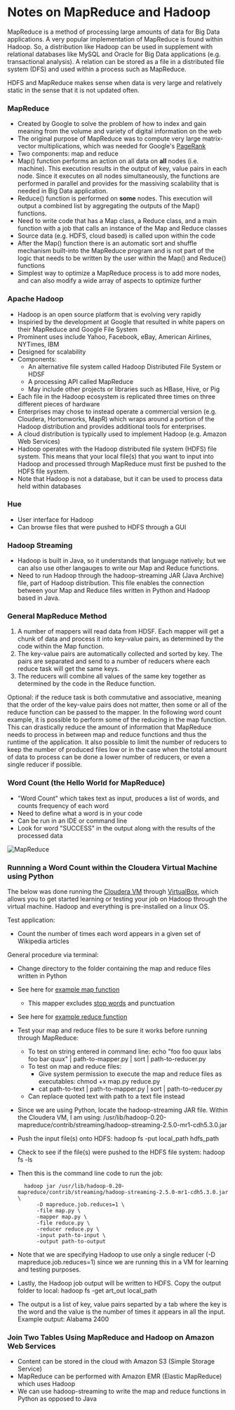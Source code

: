 # Notes on MapReduce and Hadoop

MapReduce is a method of processing large amounts of data for Big Data applications. A very popular implementation of MapReduce is found within Hadoop. So, a distribution like Hadoop can be used in supplement with relational databases like MySQL and Oracle for Big Data applications (e.g. transactional analysis). A relation can be stored as a file in a distributed file system (DFS) and used within a process such as MapReduce.

HDFS and MapReduce makes sense when data is very large and relatively static in the sense that it is not updated often.

### MapReduce
* Created by Google to solve the problem of how to index and gain meaning from the volume and variety of digital information on the web
* The original purpose of MapReduce was to compute very large matrix-vector multiplications, which was needed for Google's [PageRank](http://en.wikipedia.org/wiki/PageRank)
* Two components: map and reduce
* Map() function performs an action on all data on **all** nodes (i.e. machine). This execution results in the output of key, value pairs in each node. Since it executes on all nodes simultaneously, the functions are performed in parallel and provides for the massiving scalability that is needed in Big Data application.
* Reduce() function is performed on **some** nodes. This execution will output a combined list by aggregating the outputs of the Map() functions.
* Need to write code that has a Map class, a Reduce class, and a main function with a job that calls an instance of the Map and Reduce classes
* Source data (e.g. HDFS, cloud based) is called upon within the code
* After the Map() function there is an automatic sort and shuffle mechanism built-into the MapReduce program and is not part of the logic that needs to be written by the user within the Map() and Reduce() functions
* Simplest way to optimize a MapReduce process is to add more nodes, and can also modify a wide array of aspects to optimize further

### Apache Hadoop

* Hadoop is an open source platform that is evolving very rapidly
* Inspiried by the development at Google that resulted in white papers on their MapReduce and Google File System
* Prominent uses include Yahoo, Facebook, eBay, American Airlines, NYTimes, IBM
* Designed for scalability
* Components:
  * An alternative file system called Hadoop Distributed File System or HDSF
  * A processing API called MapReduce
  * May include other projects or libraries such as HBase, Hive, or Pig
* Each file in the Hadoop ecosystem is replicated three times on three different pieces of hardware
* Enterprises may chose to instead operate a commercial version (e.g. Cloudera, Hortonworks, MapR) which wraps around a portion of the Hadoop distribution and provides additional tools for enterprises.
* A cloud distribution is typically used to implement Hadoop (e.g. Amazon Web Services)
* Hadoop operates with the Hadoop distributed file system (HDFS) file system. This means that your local file(s) that you want to input into Hadoop and processed through MapReduce must first be pushed to the HDFS file system.
* Note that Hadoop is not a database, but it can be used to process data held within databases

### Hue
* User interface for Hadoop
* Can browse files that were pushed to HDFS through a GUI

### Hadoop Streaming
* Hadoop is built in Java, so it understands that language natively; but we can also use other langauges to write our Map and Reduce functions.
* Need to run Hadoop through the hadoop-streaming JAR (Java Archive) file, part of Hadoop distribution. This file enables the connection between your Map and Reduce files written in Python and Hadoop based in Java.

### General MapReduce Method

1. A number of mappers will read data from HDSF. Each mapper will get a chunk of data and process it into key-value pairs, as determined by the code within the Map function.
2. The key-value pairs are automatically collected and sorted by key. The pairs are separated and send to a number of reducers where each reduce task will get the same keys.
3. The reducers will combine all values of the same key together as determined by the code in the Reduce function.

Optional: if the reduce task is both commutative and associative, meaning that the order of the key-value pairs does not matter, then some or all of the reduce function can be passed to the mapper. In the following word count example, it is possible to perform some of the reducing in the map function. This can drastically reduce the amount of information that MapReduce needs to process in between map and reduce functions and thus the runtime of the application.
It also possible to limit the number of reducers to keep the number of produced files low or in the case when the total amount of data to process can be done a lower number of reducers, or even a single reducer if possible.

### Word Count (the Hello World for MapReduce)
* "Word Count" which takes text as input, produces a list of words, and counts frequency of each word
* Need to define what a word is in your code
* Can be run in an IDE or command line
* Look for word "SUCCESS" in the output along with the results of the processed data

![MapReduce](http://www.cs.uml.edu/~jlu1/doc/source/report/img/MapReduceExample.png)

### Runnning a Word Count within the Cloudera Virtual Machine using Python
The below was done running the [Cloudera VM](http://www.cloudera.com/content/cloudera/en/downloads/quickstart_vms/cdh-5-3-x.html) through [VirtualBox](https://www.virtualbox.org/), which allows you to get started learning or testing your job on Hadoop through the virtual machine. Hadoop and everything is pre-installed on a linux OS.

Test application:
* Count the number of times each word appears in a given set of Wikipedia articles

General procedure via terminal:
* Change directory to the folder containing the map and reduce files written in Python
* See here for [example map function]()
  * This mapper  excludes [stop words](http://en.wikipedia.org/wiki/Stop_words) and punctuation
* See here for [example reduce function]()
* Test your map and reduce files to be sure it works before running through MapReduce:
  * To test on string entered in command line: echo "foo foo quux labs foo bar quux" | path-to-mapper.py | sort | path-to-reducer.py
  * To test on map and reduce files:
    * Give system permission to execute the map and reduce files as executables: chmod +x map.py reduce.py
    * cat path-to-text | path-to-mapper.py | sort | path-to-reducer.py
  * Can replace quoted text with path to a text file instead
* Since we are using Python, locate the hadoop-streaming JAR file. Within the Cloudera VM, I am using: /usr/lib/hadoop-0.20-mapreduce/contrib/streaming/hadoop-streaming-2.5.0-mr1-cdh5.3.0.jar
* Push the input file(s) onto HDFS: hadoop fs -put local_path hdfs_path
* Check to see if the file(s) were pushed to the HDFS file system: hadoop fs -ls
* Then this is the command line code to run the job:

        hadoop jar /usr/lib/hadoop-0.20-mapreduce/contrib/streaming/hadoop-streaming-2.5.0-mr1-cdh5.3.0.jar \
        	-D mapreduce.job.reduces=1 \
        	-file map.py \
        	-mapper map.py \
        	-file reduce.py \
        	-reducer reduce.py \
        	-input path-to-input \
        	-output path-to-output

* Note that we are specifying Hadoop to use only a single reducer (-D mapreduce.job.reduces=1) since we are running this in a VM for learning and testing purposes.
* Lastly, the Hadoop job output will be written to HDFS. Copy the output folder to local: hadoop fs -get art_out local_path
* The output is a list of key, value pairs separted by a tab where the key is the word and the value is the number of times it appears in all the input. Example output: Alabama 2400

### Join Two Tables Using MapReduce and Hadoop on Amazon Web Services
* Content can be stored in the cloud with Amazon S3 (Simple Storage Service)
* MapReduce can be performed with Amazon EMR (Elastic MapReduce) which uses Hadoop
* We can use hadoop-streaming to write the map and reduce functions in Python as opposed to Java
